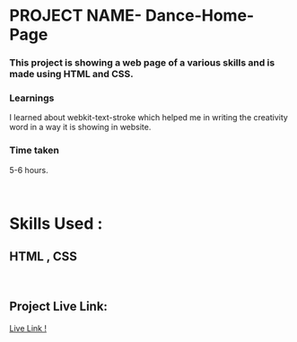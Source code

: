 
# PROJECT NAME-  Dance-Home-Page

### This project is showing a web page of a various skills and is made using HTML and CSS.
### Learnings
I learned about webkit-text-stroke which helped me in writing the creativity word in a way it is showing in website. 

### Time taken
5-6 hours.

</br>

# Skills Used :

## HTML ,  CSS

</br>


## Project Live Link:

[Live Link !](https://dancelanding13.netlify.app/)



